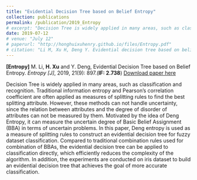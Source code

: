 ```yaml
---
title: "Evidential Decision Tree based on Belief Entropy"
collection: publications
permalink: /publication/2019_Entropy
# excerpt: "Decision Tree is widely applied in many areas, such as classification and recognition. Traditional information entropy and Pearson’s correlation coefficient are often applied as measures of splitting rules to find the best splitting attribute. However, these methods can not handle uncertainty, since the relation between attributes and the degree of disorder of attributes can not be measured by them. Motivated by the idea of Deng Entropy, it can measure the uncertain degree of Basic Belief Assignment (BBA) in terms of uncertain problems. In this paper, Deng entropy is used as a measure of splitting rules to construct an evidential decision tree for fuzzy dataset classification. Compared to traditional combination rules used for combination of BBAs, the evidential decision tree can be applied to classification directly, which efficiently reduces the complexity of the algorithm. In addition, the experiments are conducted on iris dataset to build an evidential decision tree that achieves the goal of more accurate classification."
date: 2019-07-12
# venue: "July 12"
# paperurl: "http://honghuixuhenry.github.io/files/Entropy.pdf"
# citation: "Li M, Xu H, Deng Y. Evidential decision tree based on belief entropy[J]. Entropy, 2019, 21(9): 897."
---
```


**[Entropy]** M. Li, **H. Xu** and Y. Deng, Evidential Decision Tree based on Belief Entropy. _Entropy [J]_, 2019, 21(9): 897.(**IF: 2.738**) [Download paper here](http://honghuixuhenry.github.io/files/Entropy.pdf)

Decision Tree is widely applied in many areas, such as classification and recognition. Traditional information entropy and Pearson’s correlation coefficient are often applied as measures of splitting rules to find the best splitting attribute. However, these methods can not handle uncertainty, since the relation between attributes and the degree of disorder of attributes can not be measured by them. Motivated by the idea of Deng Entropy, it can measure the uncertain degree of Basic Belief Assignment (BBA) in terms of uncertain problems. In this paper, Deng entropy is used as a measure of splitting rules to construct an evidential decision tree for fuzzy dataset classification. Compared to traditional combination rules used for combination of BBAs, the evidential decision tree can be applied to classification directly, which efficiently reduces the complexity of the algorithm. In addition, the experiments are conducted on iris dataset to build an evidential decision tree that achieves the goal of more accurate classification.

<!-- Recommended citation: Li M, Xu H, Deng Y. Evidential decision tree based on belief entropy[J]. Entropy, 2019, 21(9): 897. -->
